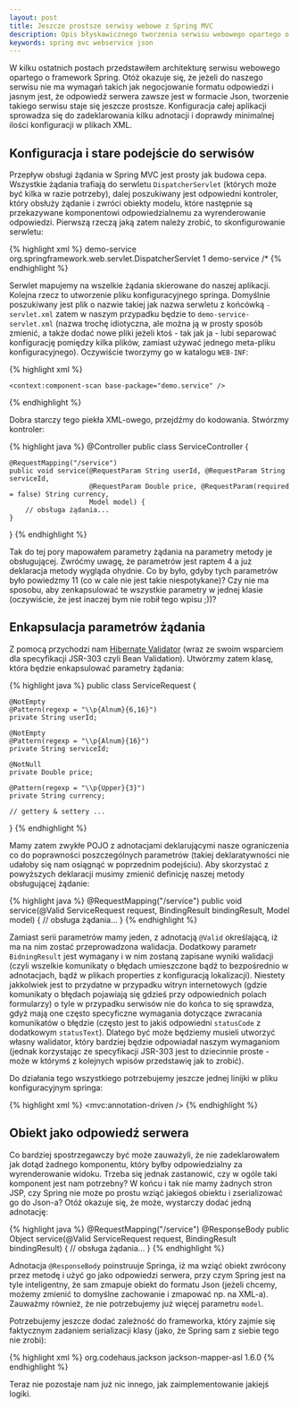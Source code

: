 ```yaml
---
layout: post
title: Jeszcze prostsze serwisy webowe z Spring MVC
description: Opis błyskawicznego tworzenia serwisu webowego opartego o framework Spring MVC.
keywords: spring mvc webservice json
---
```

W kilku ostatnich postach przedstawiłem architekturę serwisu webowego opartego o framework Spring. Otóż okazuje się,
że jeżeli do naszego serwisu nie ma wymagań takich jak negocjowanie formatu odpowiedzi i jasnym jest, że odpowiedź
serwera zawsze jest w formacie Json, tworzenie takiego serwisu staje się jeszcze prostsze. Konfiguracja całej aplikacji
sprowadza się do zadeklarowania kilku adnotacji i doprawdy minimalnej ilości konfiguracji w plikach XML.

## Konfiguracja i stare podejście do serwisów

Przepływ obsługi żądania w Spring MVC jest prosty jak budowa cepa. Wszystkie żądania trafiają do serwletu
``DispatcherServlet`` (których może być kilka w razie potrzeby), dalej poszukiwany jest odpowiedni kontroler, który
obsłuży żądanie i zwróci obiekty modelu, które następnie są przekazywane komponentowi odpowiedzialnemu za wyrenderowanie
odpowiedzi. Pierwszą rzeczą jaką zatem należy zrobić, to skonfigurowanie serwletu:

{% highlight xml %}
<web-app>
    <servlet>
        <servlet-name>demo-service</servlet-name>
        <servlet-class>org.springframework.web.servlet.DispatcherServlet</servlet-class>
        <load-on-startup>1</load-on-startup>
    </servlet>
    <servlet-mapping>
        <servlet-name>demo-service</servlet-name>
        <url-pattern>/*</url-pattern>
    </servlet-mapping>
</web-app>
{% endhighlight %}

Serwlet mapujemy na wszelkie żądania skierowane do naszej aplikacji. Kolejna rzecz to utworzenie pliku
konfiguracyjnego springa. Domyślnie poszukiwany jest plik o nazwie takiej jak nazwa serwletu z końcówką ``-servlet.xml``
zatem w naszym przypadku będzie to ``demo-service-servlet.xml`` (nazwa trochę idiotyczna, ale można ją w prosty sposób
zmienić, a także dodać nowe pliki jeżeli ktoś - tak jak ja - lubi separować konfigurację pomiędzy kilka plików, zamiast
używać jednego meta-pliku konfiguracyjnego). Oczywiście tworzymy go w katalogu ``WEB-INF``:

{% highlight xml %}
<beans xmlns="http://www.springframework.org/schema/beans"
       xmlns:xsi="http://www.w3.org/2001/XMLSchema-instance"
       xmlns:context="http://www.springframework.org/schema/context"
       xsi:schemaLocation="http://www.springframework.org/schema/beans
       http://www.springframework.org/schema/beans/spring-beans.xsd
       http://www.springframework.org/schema/context
       http://www.springframework.org/schema/context/spring-context.xsd">

    <context:component-scan base-package="demo.service" />

</beans>
{% endhighlight %}

Dobra starczy tego piekła XML-owego, przejdźmy do kodowania. Stwórzmy kontroler:

{% highlight java %}
@Controller
public class ServiceController {

    @RequestMapping("/service")
    public void service(@RequestParam String userId, @RequestParam String serviceId,
                        @RequestParam Double price, @RequestParam(required = false) String currency,
                        Model model) {
        // obsługa żądania...
    }

}
{% endhighlight %}

Tak do tej pory mapowałem parametry żądania na parametry metody je obsługującej. Zwróćmy uwagę, że
parametrów jest raptem 4 a już deklaracja metody wygląda ohydnie. Co by było, gdyby tych parametrów
było powiedzmy 11 (co w cale nie jest takie niespotykane)? Czy nie ma sposobu, aby zenkapsulować
te wszystkie parametry w jednej klasie (oczywiście, że jest inaczej bym nie robił tego wpisu ;))?

## Enkapsulacja parametrów żądania

Z pomocą przychodzi nam [Hibernate Validator](http://www.hibernate.org/subprojects/validator.html) (wraz ze swoim
wsparciem dla specyfikacji JSR-303 czyli Bean Validation). Utwórzmy zatem klasę, która będzie enkapsulować parametry żądania:

{% highlight java %}
public class ServiceRequest {

    @NotEmpty
    @Pattern(regexp = "\\p{Alnum}{6,16}")
    private String userId;

    @NotEmpty
    @Pattern(regexp = "\\p{Alnum}{16}")
    private String serviceId;

    @NotNull
    private Double price;

    @Pattern(regexp = "\\p{Upper}{3}")
    private String currency;

    // gettery & settery ...

}
{% endhighlight %}

Mamy zatem zwykłe POJO z adnotacjami deklarującymi nasze ograniczenia co do poprawności poszczególnych
parametrów (takiej deklaratywności nie udałoby się nam osiągnąć w poprzednim podejściu). Aby skorzystać
z powyższych deklaracji musimy zmienić definicję naszej metody obsługującej żądanie:

{% highlight java %}
@RequestMapping("/service")
public void service(@Valid ServiceRequest request, BindingResult bindingResult,
                    Model model) {
    // obsługa żądania...
}
{% endhighlight %}

Zamiast serii parametrów mamy jeden, z adnotacją ``@Valid`` określającą, iż ma na nim zostać przeprowadzona
walidacja. Dodatkowy parametr ``BidningResult`` jest wymagany i w nim
zostaną zapisane wyniki walidacji (czyli wszelkie komunikaty o błędach umieszczone bądź to bezpośrednio
w adnotacjach, bądź w plikach properties z konfiguracją lokalizacji). Niestety jakkolwiek
jest to przydatne w przypadku witryn internetowych (gdzie komunikaty o błędach pojawiają się gdzieś przy
odpowiednich polach formularzy) o tyle w przypadku serwisów nie do końca to się sprawdza, gdyż mają one
często specyficzne wymagania dotyczące zwracania komunikatów o błędzie (często jest to jakiś odpowiedni
``statusCode`` z dodatkowym ``statusText``). Dlatego być może będziemy musieli utworzyć własny walidator,
który bardziej będzie odpowiadał naszym wymaganiom (jednak korzystając ze specyfikacji JSR-303 jest to
dziecinnie proste - może w którymś z kolejnych wpisów przedstawię jak to zrobić).

Do działania tego wszystkiego potrzebujemy jeszcze jednej linijki w pliku konfiguracyjnym springa:

{% highlight xml %}
<mvc:annotation-driven />
{% endhighlight %}

## Obiekt jako odpowiedź serwera

Co bardziej spostrzegawczy być może zauważyli, że nie zadeklarowałem jak dotąd żadnego komponentu, który
byłby odpowiedzialny za wyrenderowanie widoku. Trzeba się jednak zastanowić, czy w ogóle taki komponent
jest nam potrzebny? W końcu i tak nie mamy żadnych stron JSP, czy Spring nie może po prostu wziąć
jakiegoś obiektu i zserializować go do Json-a? Otóż okazuje się, że może, wystarczy dodać jedną adnotację:

{% highlight java %}
@RequestMapping("/service")
@ResponseBody
public Object service(@Valid ServiceRequest request, BindingResult bindingResult) {
    // obsługa żądania...
}
{% endhighlight %}

Adnotacja ``@ResponseBody`` poinstruuje Springa, iż ma wziąć obiekt zwrócony przez metodę i użyć go
jako odpowiedzi serwera, przy czym Spring jest na tyle inteligentny, że sam zmapuje obiekt do formatu
Json (jeżeli chcemy, możemy zmienić to domyślne zachowanie i zmapować np. na XML-a). Zauważmy również,
że nie potrzebujemy już więcej parametru ``model``.

Potrzebujemy jeszcze dodać zależność do frameworka, który zajmie się faktycznym zadaniem serializacji
klasy (jako, że Spring sam z siebie tego nie zrobi):

{% highlight xml %}
<dependency>
    <groupId>org.codehaus.jackson</groupId>
    <artifactId>jackson-mapper-asl</artifactId>
    <version>1.6.0</version>
</dependency>
{% endhighlight %}

Teraz nie pozostaje nam już nic innego, jak zaimplementowanie jakiejś logiki.
